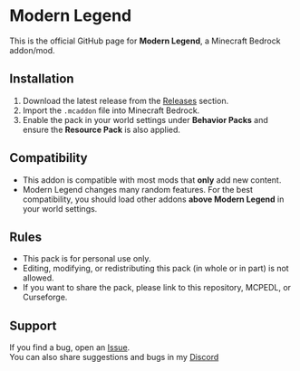 # Modern Legend

This is the official GitHub page for **Modern Legend**, a Minecraft Bedrock addon/mod.

## Installation
1. Download the latest release from the [Releases](../../releases) section.  
2. Import the `.mcaddon` file into Minecraft Bedrock.  
3. Enable the pack in your world settings under **Behavior Packs** and ensure the **Resource Pack** is also applied.  

## Compatibility
- This addon is compatible with most mods that **only** add new content.  
- Modern Legend changes many random features. For the best compatibility, you should load other addons **above Modern Legend** in your world settings.

## Rules
- This pack is for personal use only.  
- Editing, modifying, or redistributing this pack (in whole or in part) is not allowed.  
- If you want to share the pack, please link to this repository, MCPEDL, or Curseforge.

## Support
If you find a bug, open an [Issue](../../issues).  
You can also share suggestions and bugs in my [Discord](https://discord.com/invite/H7M6BxQDBn)
